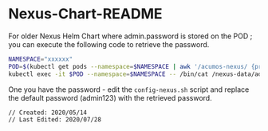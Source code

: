 <!---
.. ===============LICENSE_START=======================================================
.. Acumos CC-BY-4.0
.. ===================================================================================
.. Copyright (C) 2018 AT&T Intellectual Property & Tech Mahindra. All rights reserved.
.. ===================================================================================
.. This Acumos documentation file is distributed by AT&T and Tech Mahindra
.. under the Creative Commons Attribution 4.0 International License (the "License");
.. you may not use this file except in compliance with the License.
.. You may obtain a copy of the License at
..
..      http://creativecommons.org/licenses/by/4.0
..
.. This file is distributed on an "AS IS" BASIS,
.. WITHOUT WARRANTIES OR CONDITIONS OF ANY KIND, either express or implied.
.. See the License for the specific language governing permissions and
.. limitations under the License.
.. ===============LICENSE_END=========================================================
-->

# Nexus-Chart-README

For older Nexus Helm Chart where admin.password is stored on the POD ;
you can execute the following code to retrieve the password.

```bash
NAMESPACE="xxxxxx"
POD=$(kubectl get pods --namespace=$NAMESPACE | awk '/acumos-nexus/ {print $1}')
kubectl exec -it $POD --namespace=$NAMESPACE -- /bin/cat /nexus-data/admin.password
```

One you have the password - edit the `config-nexus.sh` script and replace the default password (admin123) with the retrieved password.

```bash
// Created: 2020/05/14
// Last Edited: 2020/07/28
```
